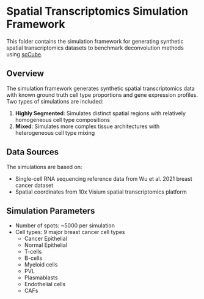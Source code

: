 # Spatial Transcriptomics Simulation Framework

This folder contains the simulation framework for generating synthetic spatial transcriptomics datasets to benchmark deconvolution methods using [scCube](https://github.com/ZJUFanLab/scCube).

## Overview

The simulation framework generates synthetic spatial transcriptomics data with known ground truth cell type proportions and gene expression profiles. Two types of simulations are included:

1. **Highly Segmented**: Simulates distinct spatial regions with relatively homogeneous cell type compositions
2. **Mixed**: Simulates more complex tissue architectures with heterogeneous cell type mixing

## Data Sources

The simulations are based on:
- Single-cell RNA sequencing reference data from Wu et al. 2021 breast cancer dataset
- Spatial coordinates from 10x Visium spatial transcriptomics platform

## Simulation Parameters

- Number of spots: ~5000 per simulation
- Cell types: 9 major breast cancer cell types
  - Cancer Epithelial
  - Normal Epithelial  
  - T-cells
  - B-cells
  - Myeloid cells
  - PVL
  - Plasmablasts
  - Endothelial cells
  - CAFs
